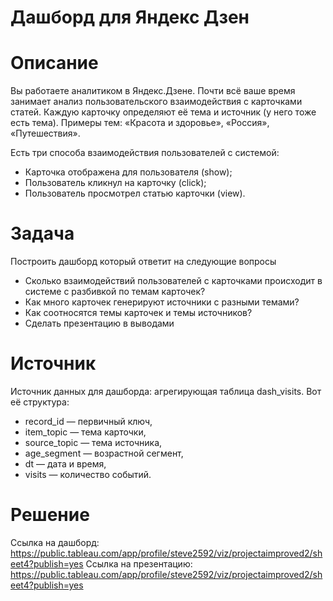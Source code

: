 # Дашборд для Яндекс Дзен

# Описание
Вы работаете аналитиком в Яндекс.Дзене. Почти всё ваше время занимает анализ пользовательского взаимодействия с карточками статей.
Каждую карточку определяют её тема и источник (у него тоже есть тема). Примеры тем: «Красота и здоровье», «Россия», «Путешествия».

Есть три способа взаимодействия пользователей с системой:
* Карточка отображена для пользователя (show);
* Пользователь кликнул на карточку (click);
* Пользователь просмотрел статью карточки (view).

# Задача
Построить дашборд который ответит на следующие вопросы
* Сколько взаимодействий пользователей с карточками происходит в системе с разбивкой по темам карточек?
* Как много карточек генерируют источники с разными темами?
* Как соотносятся темы карточек и темы источников?
* Сделать презентацию в выводами

# Источник
Источник данных для дашборда:  агрегирующая таблица dash_visits. Вот её структура:
* record_id — первичный ключ,
* item_topic — тема карточки,
* source_topic — тема источника,
* age_segment — возрастной сегмент,
* dt — дата и время,
* visits — количество событий.

# Решение
Ссылка на дашборд: https://public.tableau.com/app/profile/steve2592/viz/projectaimproved2/sheet4?publish=yes
Ссылка на презентацию: https://public.tableau.com/app/profile/steve2592/viz/projectaimproved2/sheet4?publish=yes
